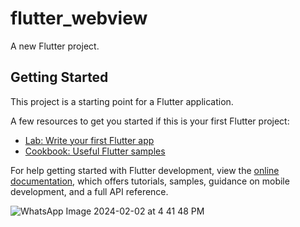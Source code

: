 # flutter_webview

A new Flutter project.

## Getting Started

This project is a starting point for a Flutter application.

A few resources to get you started if this is your first Flutter project:

- [Lab: Write your first Flutter app](https://docs.flutter.dev/get-started/codelab)
- [Cookbook: Useful Flutter samples](https://docs.flutter.dev/cookbook)

For help getting started with Flutter development, view the
[online documentation](https://docs.flutter.dev/), which offers tutorials,
samples, guidance on mobile development, and a full API reference.


![WhatsApp Image 2024-02-02 at 4 41 48 PM](https://github.com/jadhavdurgesh/flutter_webview/assets/97460307/c0b875c7-a820-4e6a-85bc-29ba895260d7)
